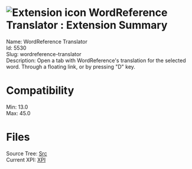 # ![Extension icon](https://addons.thunderbird.net/static/img/addon-icons/default-64.png) WordReference Translator : Extension Summary

Name: WordReference Translator  
Id: 5530  
Slug: wordreference-translator  
Description: Open a tab with WordReference's translation for the selected word. Through a floating link, or by pressing "D" key.
  

# Compatibility
Min: 13.0  
Max: 45.0  

# Files

Source Tree: [Src](C:/Dev/Thunderbird/ThunderKdB/xall/xOther/5530-wordreference-translator/src)  
Current XPI: [XPI](C:/Dev/Thunderbird/ThunderKdB/xall/xOther/5530-wordreference-translator/xpi)  



